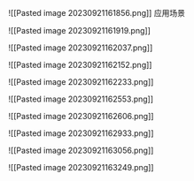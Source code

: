 ![[Pasted image 20230921161856.png]]
应用场景

![[Pasted image 20230921161919.png]]

![[Pasted image 20230921162037.png]]

![[Pasted image 20230921162152.png]]

![[Pasted image 20230921162233.png]]

![[Pasted image 20230921162553.png]]

![[Pasted image 20230921162606.png]]

![[Pasted image 20230921162933.png]]

![[Pasted image 20230921163056.png]]

![[Pasted image 20230921163249.png]]

